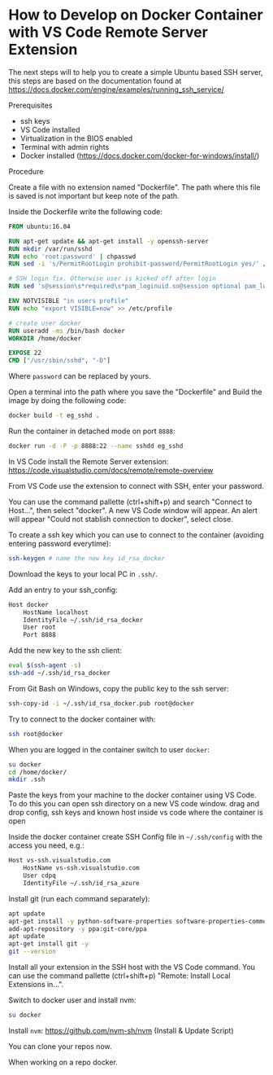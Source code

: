 # How to Develop on Docker Container with VS Code Remote Server Extension

The next steps will to help you to create a simple Ubuntu based SSH server, this steps are based on the documentation found at https://docs.docker.com/engine/examples/running_ssh_service/

Prerequisites

- ssh keys
- VS Code installed
- Virtualization in the BIOS enabled
- Terminal with admin rights
- Docker installed (https://docs.docker.com/docker-for-windows/install/)

Procedure

Create a file with no extension named "Dockerfile". The path where this file is saved is not important but keep note of the path.

Inside the Dockerfile write the following code:

```dockerfile
FROM ubuntu:16.04

RUN apt-get update && apt-get install -y openssh-server
RUN mkdir /var/run/sshd
RUN echo 'root:password' | chpasswd
RUN sed -i 's/PermitRootLogin prohibit-password/PermitRootLogin yes/' /etc/ssh/sshd_config

# SSH login fix. Otherwise user is kicked off after login
RUN sed 's@session\s*required\s*pam_loginuid.so@session optional pam_loginuid.so@g' -i /etc/pam.d/sshd

ENV NOTVISIBLE "in users profile"
RUN echo "export VISIBLE=now" >> /etc/profile

# create user docker
RUN useradd -ms /bin/bash docker
WORKDIR /home/docker

EXPOSE 22
CMD ["/usr/sbin/sshd", "-D"]
```

Where `password` can be replaced by yours.

Open a terminal into the path where you save the "Dockerfile" and Build the image by doing the following code:

```bash
docker build -t eg_sshd .
```

Run the container in detached mode on port `8888`:

```bash
docker run -d -P -p 8888:22 --name sshdd eg_sshd
```

In VS Code install the Remote Server extension: https://code.visualstudio.com/docs/remote/remote-overview

From VS Code use the extension to connect with SSH, enter your password.

You can use the command pallette (ctrl+shift+p) and search "Connect to Host...", then select "docker". A new VS Code window will appear. An alert will appear "Could not stablish connection to docker", select close.

To create a ssh key which you can use to connect to the container (avoiding entering password everytime):

```bash
ssh-keygen # name the new key id_rsa_docker
```

Download the keys to your local PC in `.ssh/`.

Add an entry to your ssh_config:

```bash
Host docker
    HostName localhost
    IdentityFile ~/.ssh/id_rsa_docker
    User root
    Port 8888
```

Add the new key to the ssh client:

```bash
eval $(ssh-agent -s)
ssh-add ~/.ssh/id_rsa_docker
```

From Git Bash on Windows, copy the public key to the ssh server:

```bash
ssh-copy-id -i ~/.ssh/id_rsa_docker.pub root@docker
```

Try to connect to the docker container with:

```bash
ssh root@docker
```

When you are logged in the container switch to user `docker`:

```bash
su docker
cd /home/docker/
mkdir .ssh
```

Paste the keys from your machine to the docker container using VS Code. To do this you can open ssh directory on a new VS code window. drag and drop config, ssh keys and known host inside vs code where the container is open

Inside the docker container create SSH Config file in `~/.ssh/config` with the access you need, e.g.:

```bash
Host vs-ssh.visualstudio.com
    HostName vs-ssh.visualstudio.com
    User cdpq
    IdentityFile ~/.ssh/id_rsa_azure
```

Install git (run each command separately):

```bash
apt update
apt-get install -y python-software-properties software-properties-common
add-apt-repository -y ppa:git-core/ppa
apt update
apt-get install git -y
git --version
```

Install all your extension in the SSH host with the VS Code command.
You can use the command pallette (ctrl+shift+p) "Remote: Install Local Extensions in...".

Switch to docker user and install nvm:

```bash
su docker
```

Install `nvm`: https://github.com/nvm-sh/nvm (Install & Update Script)

You can clone your repos now.

When working on a repo docker.

